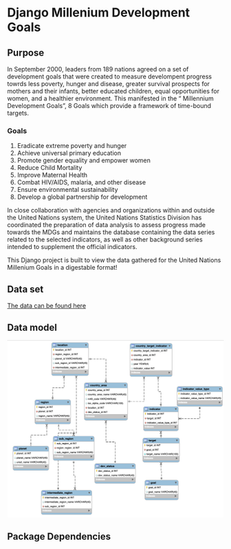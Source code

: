 
# Django Millenium Development Goals

## Purpose

In September 2000, leaders from 189 nations agreed on a set of development goals that were created to measure develompent progress towrds less poverty, hunger and disease, greater survival prospects for mothers and their infants, better educated children, equal opportunities for women, and a healthier environment. This manifested in the “ Millennium Development Goals”, 8 Goals which provide a framework of time-bound targets. 

### Goals
1.	Eradicate extreme poverty and hunger
2.	Achieve universal primary education
3.	Promote gender equality and empower women
4.	Reduce Child Mortality
5.	Improve Maternal Health
6.	Combat HIV/AIDS, malaria, and other disease
7.	Ensure environmental sustainability
8.	Develop a global partnership for development

In close collaboration with agencies and organizations within and outside the United Nations system, the United Nations Statistics Division has coordinated the preparation of data analysis to assess progress made towards the MDGs and maintains the database containing the data series related to the selected indicators, as well as other background series intended to supplement the official indicators. 

This Django project is built to view the data gathered for the United Nations Millenium Goals in a digestable format!

## Data set
[The data can be found here](http://mdgs.un.org/unsd/mdg/Data.aspx)

## Data model
![Data Model](/static/img/datamodel_final.png) 

## Package Dependencies

